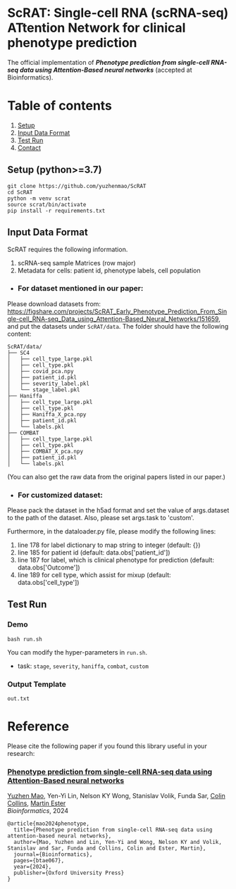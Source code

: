 ScRAT: Single-cell RNA (scRNA-seq) ATtention Network for clinical phenotype prediction
==========

The official implementation of _**Phenotype prediction from single-cell RNA-seq data using Attention-Based neural networks**_ (accepted at Bioinformatics).


# Table of contents
1. [Setup](#setup)
2. [Input Data Format](#input-data-format)
3. [Test Run](#test-run)
4. [Contact](#contact)

## Setup (python>=3.7)

```
git clone https://github.com/yuzhenmao/ScRAT
cd ScRAT
python -m venv scrat
source scrat/bin/activate
pip install -r requirements.txt
```

## Input Data Format
ScRAT requires the following information.
1) scRNA-seq sample Matrices (row major)
2) Metadata for cells: patient id, phenotype labels, cell population

* ### For dataset mentioned in our paper:
Please download datasets from: https://figshare.com/projects/ScRAT_Early_Phenotype_Prediction_From_Single-cell_RNA-seq_Data_using_Attention-Based_Neural_Networks/151659, and put the datasets under `ScRAT/data`. The folder should have the following content:
```
ScRAT/data/
├── SC4
│   ├── cell_type_large.pkl
│   ├── cell_type.pkl
│   ├── covid_pca.npy
│   ├── patient_id.pkl
│   ├── severity_label.pkl
│   └── stage_label.pkl
├── Haniffa
│   ├── cell_type_large.pkl
│   ├── cell_type.pkl
│   ├── Haniffa_X_pca.npy
│   ├── patient_id.pkl
│   └── labels.pkl
├── COMBAT
│   ├── cell_type_large.pkl
│   ├── cell_type.pkl
│   ├── COMBAT_X_pca.npy
│   ├── patient_id.pkl
│   └── labels.pkl

```
(You can also get the raw data from the original papers listed in our paper.)

* ###  For customized dataset:
Please pack the dataset in the h5ad format and set the value of args.dataset to the path of the dataset. Also, please set args.task to 'custom'.

Furthermore, in the dataloader.py file, please modify the following lines: 
  1) line 178 for label dictionary to map string to integer (default: {})
  2) line 185 for patient id (default: data.obs['patient_id'])
  3) line 187 for label, which is clinical phenotype for prediction (default: data.obs['Outcome']) 
  4) line 189 for cell type, which assist for mixup (default: data.obs['cell_type']) 
  
## Test Run
### Demo
```
bash run.sh
```

You can modify the hyper-parameters in `run.sh`.
- task: `stage`, `severity`, `haniffa`, `combat`, `custom`

### Output Template
`out.txt`

# Reference

Please cite the following paper if you found this library useful in your research:

### [Phenotype prediction from single-cell RNA-seq data using Attention-Based neural networks](https://academic.oup.com/bioinformatics/article/40/2/btae067/7613064)
[Yuzhen Mao](https://scholar.google.com/citations?user=9wKn1A0AAAAJ&hl=en), Yen-Yi Lin, Nelson KY Wong, Stanislav Volik, Funda Sar, [Colin Collins](https://collinslab.med.ubc.ca), [Martin Ester](https://sites.google.com/view/esterlab)\
*Bioinformatics*, 2024

```
@article{mao2024phenotype,
  title={Phenotype prediction from single-cell RNA-seq data using attention-based neural networks},
  author={Mao, Yuzhen and Lin, Yen-Yi and Wong, Nelson KY and Volik, Stanislav and Sar, Funda and Collins, Colin and Ester, Martin},
  journal={Bioinformatics},
  pages={btae067},
  year={2024},
  publisher={Oxford University Press}
}
```

